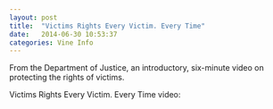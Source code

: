 ```yaml
---
layout: post
title:  "Victims Rights Every Victim. Every Time"
date:   2014-06-30 10:53:37
categories: Vine Info
---
```


From the Department of Justice, an introductory, six-minute video on protecting the rights of victims.

<p>
Victims Rights Every Victim. Every Time video:
</p>
<div>
<object classid="clsid:d27cdb6e-ae6d-11cf-96b8-444553540000" codebase="http://download.macromedia.com/pub/shockwave/cabs/flash/swflash.cab#version=6,0,40,0" height="355" width="425">
	<param name="width" value="425">
	<param name="height" value="355">
	<param name="wmode" value="transparent">
	<param name="src" value="http://www.youtube.com/v/pV9zTN8Jg64&amp;hl=en">
	<embed type="application/x-shockwave-flash" wmode="transparent" src="http://www.youtube.com/v/pV9zTN8Jg64&amp;hl=en" height="355" width="425">
</object>
</div>

